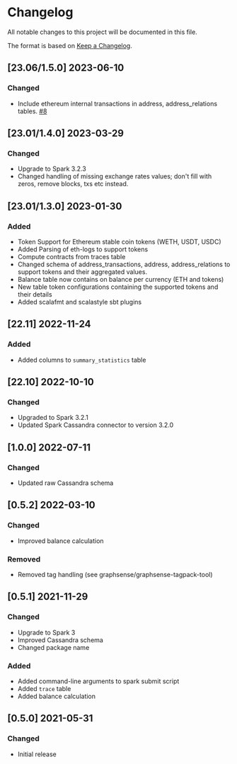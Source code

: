 # Changelog
All notable changes to this project will be documented in this file.

The format is based on [Keep a Changelog](https://keepachangelog.com/en/1.0.0/).

## [23.06/1.5.0] 2023-06-10
### Changed
- Include ethereum internal transactions in address, address_relations tables. [#8](https://github.com/graphsense/graphsense-ethereum-transformation/issues/8)

## [23.01/1.4.0] 2023-03-29
### Changed
- Upgrade to Spark 3.2.3
- Changed handling of missing exchange rates values; don't fill with zeros,
  remove blocks, txs etc instead.

## [23.01/1.3.0] 2023-01-30
### Added
- Token Support for Ethereum stable coin tokens (WETH, USDT, USDC)
- Added Parsing of eth-logs to support tokens
- Compute contracts from traces table
- Changed schema of address_transactions, address, address_relations to support tokens and their aggregated values.
- Balance table now contains on balance per currency (ETH and tokens)
- New table token configurations containing the supported tokens and their details
- Added scalafmt and scalastyle sbt plugins

## [22.11] 2022-11-24
### Added
- Added columns to `summary_statistics` table

## [22.10] 2022-10-10
### Changed
- Upgraded to Spark 3.2.1
- Updated Spark Cassandra connector to version 3.2.0

## [1.0.0] 2022-07-11
### Changed
- Updated raw Cassandra schema

## [0.5.2] 2022-03-10
### Changed
- Improved balance calculation
### Removed
- Removed tag handling (see graphsense/graphsense-tagpack-tool)

## [0.5.1] 2021-11-29
### Changed
- Upgrade to Spark 3
- Improved Cassandra schema
- Changed package name

### Added
- Added command-line arguments to spark submit script
- Added `trace` table
- Added balance calculation

## [0.5.0] 2021-05-31
### Changed
- Initial release
